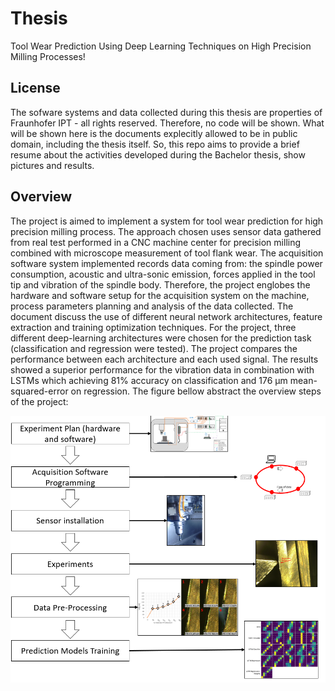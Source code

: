 # Thesis

Tool Wear Prediction Using Deep Learning Techniques on High Precision Milling Processes!

## License

The sofware systems and  data collected during this thesis are properties of Fraunhofer IPT - all rights reserved. Therefore, no code will be shown. What will be shown here is the documents explecitly allowed to be in public domain, including the thesis itself.
So, this repo aims to provide a brief resume about the activities developed during the Bachelor thesis, show pictures and results.

## Overview

The project is aimed to implement a system for tool wear prediction for high precision milling process. The approach chosen uses sensor data gathered from real test performed in a CNC machine center for precision milling combined with microscope measurement of tool flank wear. The acquisition software system implemented records data coming from: the spindle power consumption, acoustic and ultra-sonic emission, forces applied in the tool tip and vibration of the spindle body. Therefore, the project englobes the hardware and software setup for the acquisition system on the machine, process parameters planning and analysis of the data collected. The document discuss the use of different neural network architectures, feature extraction and training optimization techniques. For the project, three different deep-learning architectures were chosen for the prediction task (classification and regression were tested). The project compares the performance between each architecture and each used signal. The results showed a superior performance for the vibration data in combination with LSTMs which achieving 81% accuracy on classification and 176 μm  mean-squared-error on regression. The figure bellow abstract the overview steps of the project:

![alt text](https://github.com/eng-Marcio/Thesis/blob/master/Mysc/overview.PNG?raw=true)
